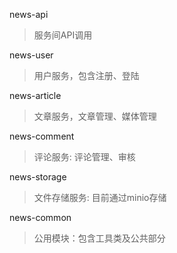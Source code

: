news-api
> 服务间API调用

news-user
> 用户服务，包含注册、登陆

news-article
> 文章服务，文章管理、媒体管理

news-comment
> 评论服务: 评论管理、审核


news-storage
> 文件存储服务: 目前通过minio存储

news-common
> 公用模块：包含工具类及公共部分